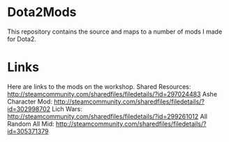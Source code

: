 # Dota2Mods
This repository contains the source and maps to a number of mods I made for Dota2. 
# Links
Here are links to the mods on the workshop.
Shared Resources: http://steamcommunity.com/sharedfiles/filedetails/?id=297024483
Ashe Character Mod: http://steamcommunity.com/sharedfiles/filedetails/?id=302998702
Lich Wars: http://steamcommunity.com/sharedfiles/filedetails/?id=299261012
All Random All Mid: http://steamcommunity.com/sharedfiles/filedetails/?id=305371379
